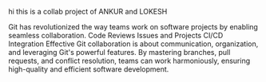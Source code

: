 hi this is a collab project of ANKUR and LOKESH


Git has revolutionized the way teams work on software projects by enabling seamless collaboration.
Code Reviews
Issues and Projects
CI/CD Integration
 Effective Git collaboration is about communication, organization, and leveraging Git's powerful features. By mastering branches, pull requests, and conflict resolution, teams can work harmoniously, ensuring high-quality and efficient software development.
